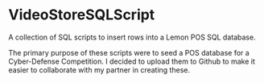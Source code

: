 # VideoStoreSQLScript
A collection of SQL scripts to insert rows into a Lemon POS SQL database.

The primary purpose of these scripts were to seed a POS database for a Cyber-Defense Competition. I decided to upload them to Github to make it easier to collaborate with my partner in creating these.
